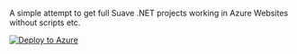 A simple attempt to get full Suave .NET projects working in Azure Websites without scripts etc.

[![Deploy to Azure](http://azuredeploy.net/deploybutton.png)](https://azuredeploy.net/)
